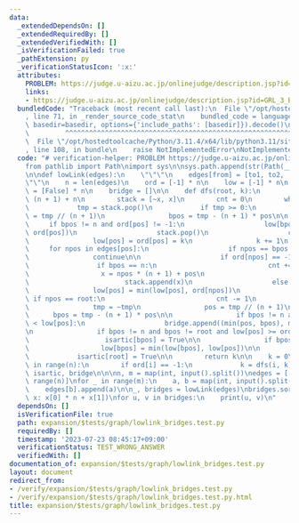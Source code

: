 ```yaml
---
data:
  _extendedDependsOn: []
  _extendedRequiredBy: []
  _extendedVerifiedWith: []
  _isVerificationFailed: true
  _pathExtension: py
  _verificationStatusIcon: ':x:'
  attributes:
    PROBLEM: https://judge.u-aizu.ac.jp/onlinejudge/description.jsp?id=GRL_3_B&lang=ja
    links:
    - https://judge.u-aizu.ac.jp/onlinejudge/description.jsp?id=GRL_3_B&lang=ja
  bundledCode: "Traceback (most recent call last):\n  File \"/opt/hostedtoolcache/Python/3.11.4/x64/lib/python3.11/site-packages/onlinejudge_verify/documentation/build.py\"\
    , line 71, in _render_source_code_stat\n    bundled_code = language.bundle(stat.path,\
    \ basedir=basedir, options={'include_paths': [basedir]}).decode()\n          \
    \         ^^^^^^^^^^^^^^^^^^^^^^^^^^^^^^^^^^^^^^^^^^^^^^^^^^^^^^^^^^^^^^^^^^^^^^^^^^^^^^^^^\n\
    \  File \"/opt/hostedtoolcache/Python/3.11.4/x64/lib/python3.11/site-packages/onlinejudge_verify/languages/python.py\"\
    , line 108, in bundle\n    raise NotImplementedError\nNotImplementedError\n"
  code: "# verification-helper: PROBLEM https://judge.u-aizu.ac.jp/onlinejudge/description.jsp?id=GRL_3_B&lang=ja\n\
    from pathlib import Path\nimport sys\n\nsys.path.append(str(Path(__file__).resolve().parent.parent.parent.parent))\n\
    \n\ndef lowLink(edges):\n    \"\"\"\n    edges[from] = [to1, to2, ...]\n    \"\
    \"\"\n    n = len(edges)\n    ord = [-1] * n\n    low = [-1] * n\n    isartic\
    \ = [False] * n\n    bridge = []\n\n    def dfs(root, k):\n        x = root *\
    \ (n + 1) + n\n        stack = [~x, x]\n        cnt = 0\n        while stack:\n\
    \            tmp = stack.pop()\n            if tmp >= 0:\n                pos\
    \ = tmp // (n + 1)\n                bpos = tmp - (n + 1) * pos\n\n           \
    \     if bpos != n and ord[pos] != -1:\n                    low[bpos] = min(low[bpos],\
    \ ord[pos])\n                    stack.pop()\n                    continue\n\n\
    \                low[pos] = ord[pos] = k\n                k += 1\n           \
    \     for npos in edges[pos]:\n                    if npos == bpos:\n        \
    \                continue\n\n                    if ord[npos] == -1:\n       \
    \                 if bpos == n:\n                            cnt += 1\n      \
    \                  x = npos * (n + 1) + pos\n                        stack.append(~x)\n\
    \                        stack.append(x)\n                    else:\n        \
    \                low[pos] = min(low[pos], ord[npos])\n                       \
    \ if npos == root:\n                            cnt -= 1\n            else:\n\
    \                tmp = ~tmp\n                pos = tmp // (n + 1)\n          \
    \      bpos = tmp - (n + 1) * pos\n\n                if bpos != n and ord[bpos]\
    \ < low[pos]:\n                    bridge.append((min(pos, bpos), max(pos, bpos)))\n\
    \n                if bpos != n and bpos != root and low[pos] >= ord[bpos]:\n \
    \                   isartic[bpos] = True\n\n                if bpos != n:\n  \
    \                  low[bpos] = min(low[bpos], low[pos])\n\n        if cnt >= 2:\n\
    \            isartic[root] = True\n\n        return k\n\n    k = 0\n    for i\
    \ in range(n):\n        if ord[i] == -1:\n            k = dfs(i, k)\n\n    return\
    \ isartic, bridge\n\n\nn, m = map(int, input().split())\nedges = [[] for _ in\
    \ range(n)]\nfor _ in range(m):\n    a, b = map(int, input().split())\n    edges[a].append(b)\n\
    \    edges[b].append(a)\n\n_, bridges = lowLink(edges)\nbridges.sort(key=lambda\
    \ x: x[0] * n + x[1])\nfor u, v in bridges:\n    print(u, v)\n"
  dependsOn: []
  isVerificationFile: true
  path: expansion/$tests/graph/lowlink_bridges.test.py
  requiredBy: []
  timestamp: '2023-07-23 08:45:17+09:00'
  verificationStatus: TEST_WRONG_ANSWER
  verifiedWith: []
documentation_of: expansion/$tests/graph/lowlink_bridges.test.py
layout: document
redirect_from:
- /verify/expansion/$tests/graph/lowlink_bridges.test.py
- /verify/expansion/$tests/graph/lowlink_bridges.test.py.html
title: expansion/$tests/graph/lowlink_bridges.test.py
---
```


